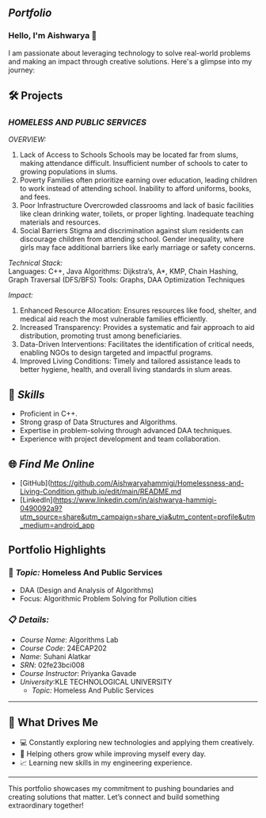 ## *Portfolio*

### Hello, I'm Aishwarya 👋

I am passionate about leveraging technology to solve real-world problems and making an impact through creative solutions. 
Here's a glimpse into my journey:  


## 🛠 Projects

### *HOMELESS AND PUBLIC SERVICES*  

*OVERVIEW:* 
1. Lack of Access to Schools
Schools may be located far from slums, making attendance difficult.
Insufficient number of schools to cater to growing populations in slums.
2. Poverty
Families often prioritize earning over education, leading children to work instead of attending school.
Inability to afford uniforms, books, and fees.
3. Poor Infrastructure
Overcrowded classrooms and lack of basic facilities like clean drinking water, toilets, or proper lighting.
Inadequate teaching materials and resources.
4. Social Barriers
Stigma and discrimination against slum residents can discourage children from attending school.
Gender inequality, where girls may face additional barriers like early marriage or safety concerns.

*Technical Stack:*  
Languages: C++, Java
Algorithms: Dijkstra’s, A*, KMP, Chain Hashing, Graph Traversal (DFS/BFS)
Tools: Graphs, DAA Optimization Techniques

*Impact:* 
1. Enhanced Resource Allocation:
Ensures resources like food, shelter, and medical aid reach the most vulnerable families efficiently.
2. Increased Transparency:
Provides a systematic and fair approach to aid distribution, promoting trust among beneficiaries.
3. Data-Driven Interventions:
Facilitates the identification of critical needs, enabling NGOs to design targeted and impactful programs.
4. Improved Living Conditions:
Timely and tailored assistance leads to better hygiene, health, and overall living standards in slum areas.
## 🚀 *Skills*  

- Proficient in C++. 
- Strong grasp of Data Structures and Algorithms.  
- Expertise in problem-solving through advanced DAA techniques.  
- Experience with project development and team collaboration.  


## 🌐 *Find Me Online*

- [GitHub](https://github.com/Aishwaryahammigi/Homelessness-and-Living-Condition.github.io/edit/main/README.md
- [LinkedIn](https://www.linkedin.com/in/aishwarya-hammigi-0490092a9?utm_source=share&utm_campaign=share_via&utm_content=profile&utm_medium=android_app
## Portfolio Highlights

### 🎯 *Topic:* Homeless And Public Services

- DAA (Design and Analysis of Algorithms)  
- Focus: Algorithmic Problem Solving for Pollution cities  

### 📋 *Details:*

- *Course Name*: Algorithms Lab 
- *Course Code*: 24ECAP202  
- *Name*: Suhani Alatkar
- *SRN*: 02fe23bci008
- *Course Instructor*: Priyanka Gavade  
- *University*:KLE TECHNOLOGICAL UNIVERSITY
  - *Topic:* Homeless And Public Services
---

## 🎨 What Drives Me  
- 💻 Constantly exploring new technologies and applying them creatively.
- 🤝 Helping others grow while improving myself every day.  
- 📈 Learning new skills in my engineering experience.  

---

This portfolio showcases my commitment to pushing boundaries and creating solutions that matter. 
Let’s connect and build something extraordinary together!
